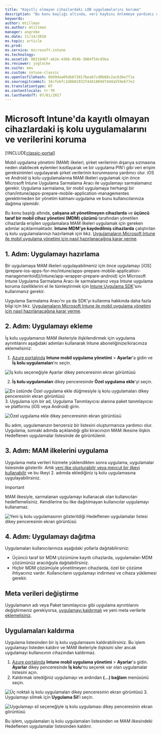 ```yaml
---
title: "Kayıtlı olmayan cihazlardaki LOB uygulamalarını koruma"
description: "Bu konu başlığı altında, veri kaybını önlemeye yardımcı olabilecek mobil uygulama yönetimi ilkelerini uygulayabilmek için özel iş kolu uygulamalarınızı nasıl hazırlayacağınız açıklanmaktadır."
keywords: 
author: mtillman
ms.author: mtillman
manager: angrobe
ms.date: 11/14/2016
ms.topic: article
ms.prod: 
ms.service: microsoft-intune
ms.technology: 
ms.assetid: 00219467-a62e-43b6-954b-3084f54c45ba
ms.reviewer: joglocke
ms.suite: ems
ms.custom: intune-classic
ms.openlocfilehash: 0b09daa05db673817bea67cd8b88c2ac63be7f1e
ms.sourcegitcommit: 34cfebfc1d8b81032f4d41869d74dda559e677e2
ms.translationtype: HT
ms.contentlocale: tr-TR
ms.lasthandoff: 07/01/2017
---
```

# <a name="protect-line-of-business-apps-and-data-on-devices-that-are-not-enrolled-in-microsoft-intune"></a>Microsoft Intune'da kayıtlı olmayan cihazlardaki iş kolu uygulamalarını ve verilerini koruma

[!INCLUDE[classic-portal](../includes/classic-portal.md)]

Mobil uygulama yönetimi (MAM) ilkeleri, şirket verilerinin dışarıya sızmasına neden olabilecek eylemleri kısıtlayarak ve bir uygulama PIN'i gibi veri erişim gereksinimleri uygulayarak şirket verilerinin korunmasına yardımcı olur. iOS ve Android iş kolu uygulamalarına MAM ilkeleri uygulamak için önce Microsoft Intune Uygulama Sarmalama Aracı ile uygulamayı sarmalamanız gerekir. Uygulama sarmalama, bir mobil uygulamaya herhangi bir chan/intune/apps-prepare-mobile-application-managementes gerektirmeden bir yönetim katmanı uygulama ve bunu kullanıcılarınıza dağıtma işlemidir.  

Bu konu başlığı altında, **çalışana ait yönetilmeyen cihazlarda** ve **üçüncü taraf bir mobil cihaz yönetimi (MDM) çözümü** tarafından yönetilen cihazlarda erişilen uygulamalara MAM ilkeleri uygulamak için gereken adımlar açıklanmaktadır.  **Intune MDM'ye kaydedilmiş cihazlarda** çalıştırılan iş kolu uygulamalarınızı hazırlamak için bkz. [Uygulamaların Microsoft Intune ile mobil uygulama yönetimi için nasıl hazırlanacağına karar verme](/intune/apps-prepare-mobile-application-management).


##  <a name="step-1-prepare-the-app"></a>1. Adım: Uygulamayı hazırlama

Bir uygulamaya MAM ilkeleri uygulayabilmeniz için önce uygulamayı [iOS](prepare-ios-apps-for-mo/intune/apps-prepare-mobile-application-managementoid](/intune/app-wrapper-prepare-android) için Microsoft Intune Uygulama Sarmalama Aracı ile sarmalamanız veya Intune uygulama koruma özelliklerini el ile tümleştirmek için [Intune Uygulama SDK](/intune/app-sdk)'sını kullanmanız gerekir.

Uygulama Sarmalama Aracı'nı ya da SDK'yı kullanma hakkında daha fazla bilgi için bkz. [Uygulamaların Microsoft Intune ile mobil uygulama yönetimi için nasıl hazırlanacağına karar verme](/intune/apps-prepare-mobile-application-management).

## <a name="step-2-add-the-app"></a>2. Adım: Uygulamayı ekleme

İş kolu uygulamanızı MAM ilkeleriyle ilişkilendirmek için uygulama ayrıntılarını aşağıdaki adımları kullanarak Intune aboneliğinize/kiracınıza eklemelisiniz:

1. [Azure portalında](https://portal.azure.com/) **Intune mobil uygulama yönetimi** > **Ayarlar**'a gidin ve **İş kolu uygulamaları**'nı seçin.

  ![İş kolu seçeneğiyle Ayarlar dikey penceresinin ekran görüntüsü](../media/mam-azure-portal-lob-on-settings.png)

2. **İş kolu uygulamaları** dikey penceresinde **Özel uygulama ekle**'yi seçin.

  ![En üstünde Özel uygulama ekle düğmesiyle iş kolu uygulamaları dikey penceresinin ekran görüntüsü](../media/mam-azure-portal-add-lob-app-action.png)
3.  Uygulama için bir ad, Uygulama Tanımlayıcısı alanına paket tanımlayıcısı ve platformu (iOS veya Android) girin.

  ![Özel uygulama ekle dikey penceresinin ekran görüntüsü](../media/mam-azure-portal-add-app-details.png)

  Bu adım, uygulamanızın benzersiz bir listesini oluşturmanıza yardımcı olur. Uygulama, sonraki adımda açıklandığı gibi kiracınızın MAM ilkesine ilişkin Hedeflenen uygulamalar listesinde de görüntülenir.

## <a name="step-3-apply-mam-policies"></a>3. Adım: MAM ilkelerini uygulama
Uygulama meta verileri hizmete yüklendikten sonra uygulama, uygulamalar listesinde gösterilir. Artık [yeni ilke oluşturabilir veya mevcut bir ilkeyi kullanabilir](create-and-deploy-mobile-app-management-policies-with-microsoft-intune.md) ve bu ilkeyi 2. adımda eklediğiniz iş kolu uygulamasına uygulayabilirsiniz.

>[!IMPORTANT]
>MAM ilkesiyle, sarmalanan uygulamayı kullanacak olan kullanıcıları hedeflemelisiniz.  Kendilerine bu ilke dağıtılmayan kullanıcılar uygulamayı kullanamaz.


  ![Yeni iş kolu uygulamasının gösterildiği Hedeflenen uygulamalar listesi dikey penceresinin ekran görüntüsü](../media/mam-azure-portal-lob-on-targeted-app-list.png)
## <a name="step-4-distribute-the-app"></a>4. Adım: Uygulamayı dağıtma
Uygulamaları kullanıcılarınıza aşağıdaki yollarla dağıtabilirsiniz:
* Üçüncü taraf bir MDM çözümüne kayıtlı cihazlarda, uygulamaları MDM çözümünüz aracılığıyla dağıtabilirsiniz.
* Hiçbir MDM çözümüyle yönetilmeyen cihazlarda, özel bir çözüme ihtiyacınız vardır. Kullanıcıların uygulamayı indirmesi ve cihaza yüklemesi gerekir.

## <a name="change-the-metadata"></a>Meta verileri değiştirme
Uygulamanın adı veya Paket tanımlayıcısı gibi uygulama ayrıntılarını değiştirmeniz gerekiyorsa, [uygulamayı kaldırmalı](#remove-apps) ve yeni meta verilerle [eklemelisiniz](#step-2-add-the-app).

##  <a name="remove-apps"></a>Uygulamaları kaldırma
Uygulama listesinden bir iş kolu uygulamasını kaldırabilirsiniz. Bu işlem uygulamayı listeden kaldırır ve MAM ilkeleriyle ilişkisini siler ancak uygulamayı kullanıcının cihazından kaldırmaz.  

1.  [Azure portalında](https://portal.azure.com/) **Intune mobil uygulama yönetimi** > **Ayarlar**'a gidin. **Ayarlar** dikey penceresinde **İş kolu**’nu seçerek var olan uygulamalar listesini açın.  
2.  Kaldırmak istediğiniz uygulamayı ve ardından **(…) bağlam** menüsünü seçin.

  ![Üç noktalı iş kolu uygulamaları dikey penceresinin ekran görüntüsü](../media/mam-azure-portal-lob-context-menu.png)
3.  Uygulamayı silmek için **Uygulama Sil**’i seçin.

  ![Uygulamayı sil seçeneğiyle iş kolu uygulaması dikey penceresinin ekran görüntüsü](../media/mam-azure-portal-delete-app.png)

  Bu işlem, uygulamaları iş kolu uygulamaları listesinden ve MAM ilkesindeki Hedeflenen uygulamalar listesinden kaldırır.

